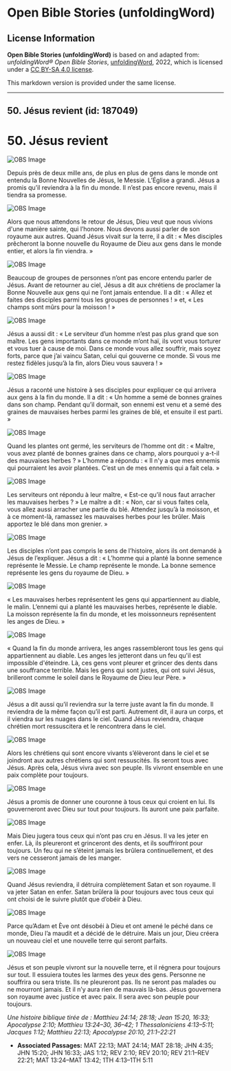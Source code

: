 # Open Bible Stories (unfoldingWord)

## License Information

**Open Bible Stories (unfoldingWord)** is based on and adapted from: _unfoldingWord® Open Bible Stories_, [unfoldingWord](https://unfoldingword.org/utw), 2022, which is licensed under a [CC BY-SA 4.0 license](https://creativecommons.org/licenses/by-sa/4.0/legalcode.en).

This markdown version is provided under the same license.



--------------------------------

## 50. Jésus revient (id: 187049)

50\. Jésus revient
==================

![OBS Image](https://cdn.aquifer.bible/aquifer-content/resources/UWOBS/jpg/360px/obs-en-50-01.jpg)

Depuis près de deux mille ans, de plus en plus de gens dans le monde ont entendu la Bonne Nouvelles de Jésus, le Messie. L’Église a grandi. Jésus a promis qu’il reviendra à la fin du monde. Il n’est pas encore revenu, mais il tiendra sa promesse.

![OBS Image](https://cdn.aquifer.bible/aquifer-content/resources/UWOBS/jpg/360px/obs-en-50-02.jpg)

Alors que nous attendons le retour de Jésus, Dieu veut que nous vivions d'une manière sainte, qui l’honore. Nous devons aussi parler de son royaume aux autres. Quand Jésus vivait sur la terre, il a dit : « Mes disciples prêcheront la bonne nouvelle du Royaume de Dieu aux gens dans le monde entier, et alors la fin viendra. »

![OBS Image](https://cdn.aquifer.bible/aquifer-content/resources/UWOBS/jpg/360px/obs-en-50-03.jpg)

Beaucoup de groupes de personnes n’ont pas encore entendu parler de Jésus. Avant de retourner au ciel, Jésus a dit aux chrétiens de proclamer la Bonne Nouvelle aux gens qui ne l’ont jamais entendue. Il a dit : « Allez et faites des disciples parmi tous les groupes de personnes ! » et, « Les champs sont mûrs pour la moisson ! »

![OBS Image](https://cdn.aquifer.bible/aquifer-content/resources/UWOBS/jpg/360px/obs-en-50-04.jpg)

Jésus a aussi dit : « Le serviteur d’un homme n’est pas plus grand que son maître. Les gens importants dans ce monde m’ont haï, ils vont vous torturer et vous tuer à cause de moi. Dans ce monde vous allez souffrir, mais soyez forts, parce que j’ai vaincu Satan, celui qui gouverne ce monde. Si vous me restez fidèles jusqu’à la fin, alors Dieu vous sauvera ! »

![OBS Image](https://cdn.aquifer.bible/aquifer-content/resources/UWOBS/jpg/360px/obs-en-50-05.jpg)

Jésus a raconté une histoire à ses disciples pour expliquer ce qui arrivera aux gens à la fin du monde. Il a dit : « Un homme a semé de bonnes graines dans son champ. Pendant qu’il dormait, son ennemi est venu et a semé des graines de mauvaises herbes parmi les graines de blé, et ensuite il est parti. »

![OBS Image](https://cdn.aquifer.bible/aquifer-content/resources/UWOBS/jpg/360px/obs-en-50-06.jpg)

Quand les plantes ont germé, les serviteurs de l’homme ont dit : « Maître, vous avez planté de bonnes graines dans ce champ, alors pourquoi y a\-t\-il des mauvaises herbes ? » L’homme a répondu : « Il n'y a que mes ennemis qui pourraient les avoir plantées. C’est un de mes ennemis qui a fait cela. »

![OBS Image](https://cdn.aquifer.bible/aquifer-content/resources/UWOBS/jpg/360px/obs-en-50-07.jpg)

Les serviteurs ont répondu à leur maître, « Est\-ce qu’il nous faut arracher les mauvaises herbes ? » Le maître a dit : « Non, car si vous faites cela, vous allez aussi arracher une partie du blé. Attendez jusqu’à la moisson, et à ce moment\-là, ramassez les mauvaises herbes pour les brûler. Mais apportez le blé dans mon grenier. »

![OBS Image](https://cdn.aquifer.bible/aquifer-content/resources/UWOBS/jpg/360px/obs-en-50-08.jpg)

Les disciples n’ont pas compris le sens de l’histoire, alors ils ont demandé à Jésus de l’expliquer. Jésus a dit : « L’homme qui a planté la bonne semence représente le Messie. Le champ représente le monde. La bonne semence représente les gens du royaume de Dieu. »

![OBS Image](https://cdn.aquifer.bible/aquifer-content/resources/UWOBS/jpg/360px/obs-en-50-09.jpg)

« Les mauvaises herbes représentent les gens qui appartiennent au diable, le malin. L’ennemi qui a planté les mauvaises herbes, représente le diable. La moisson représente la fin du monde, et les moissonneurs représentent les anges de Dieu. »

![OBS Image](https://cdn.aquifer.bible/aquifer-content/resources/UWOBS/jpg/360px/obs-en-50-10.jpg)

« Quand la fin du monde arrivera, les anges rassembleront tous les gens qui appartiennent au diable. Les anges les jetteront dans un feu qu'il est impossible d'éteindre. Là, ces gens vont pleurer et grincer des dents dans une souffrance terrible. Mais les gens qui sont justes, qui ont suivi Jésus, brilleront comme le soleil dans le Royaume de Dieu leur Père. »

![OBS Image](https://cdn.aquifer.bible/aquifer-content/resources/UWOBS/jpg/360px/obs-en-50-11.jpg)

Jésus a dit aussi qu’il reviendra sur la terre juste avant la fin du monde. Il reviendra de la même façon qu’il est parti. Autrement dit, il aura un corps, et il viendra sur les nuages dans le ciel. Quand Jésus reviendra, chaque chrétien mort ressuscitera et le rencontrera dans le ciel.

![OBS Image](https://cdn.aquifer.bible/aquifer-content/resources/UWOBS/jpg/360px/obs-en-50-12.jpg)

Alors les chrétiens qui sont encore vivants s’élèveront dans le ciel et se joindront aux autres chrétiens qui sont ressuscités. Ils seront tous avec Jésus. Après cela, Jésus vivra avec son peuple. Ils vivront ensemble en une paix complète pour toujours.

![OBS Image](https://cdn.aquifer.bible/aquifer-content/resources/UWOBS/jpg/360px/obs-en-50-13.jpg)

Jésus a promis de donner une couronne à tous ceux qui croient en lui. Ils gouverneront avec Dieu sur tout pour toujours. Ils auront une paix parfaite.

![OBS Image](https://cdn.aquifer.bible/aquifer-content/resources/UWOBS/jpg/360px/obs-en-50-14.jpg)

Mais Dieu jugera tous ceux qui n’ont pas cru en Jésus. Il va les jeter en enfer. Là, ils pleureront et grinceront des dents, et ils souffriront pour toujours. Un feu qui ne s’éteint jamais les brûlera continuellement, et des vers ne cesseront jamais de les manger.

![OBS Image](https://cdn.aquifer.bible/aquifer-content/resources/UWOBS/jpg/360px/obs-en-50-15.jpg)

Quand Jésus reviendra, il détruira complètement Satan et son royaume. Il va jeter Satan en enfer. Satan brûlera là pour toujours avec tous ceux qui ont choisi de le suivre plutôt que d’obéir à Dieu.

![OBS Image](https://cdn.aquifer.bible/aquifer-content/resources/UWOBS/jpg/360px/obs-en-50-16.jpg)

Parce qu’Adam et Ève ont désobéi à Dieu et ont amené le péché dans ce monde, Dieu l’a maudit et a décidé de le détruire. Mais un jour, Dieu créera un nouveau ciel et une nouvelle terre qui seront parfaits.

![OBS Image](https://cdn.aquifer.bible/aquifer-content/resources/UWOBS/jpg/360px/obs-en-50-17.jpg)

Jésus et son peuple vivront sur la nouvelle terre, et il régnera pour toujours sur tout. Il essuiera toutes les larmes des yeux des gens. Personne ne souffrira ou sera triste. Ils ne pleureront pas. Ils ne seront pas malades ou ne mourront jamais. Et il n’y aura rien de mauvais là\-bas. Jésus gouvernera son royaume avec justice et avec paix. Il sera avec son peuple pour toujours.

*Une histoire biblique tirée de : Matthieu 24:14; 28:18; Jean 15:20, 16:33; Apocalypse 2:10; Matthieu 13:24–30, 36–42; 1 Thessaloniciens 4:13–5:11; Jacques 1:12; Matthieu 22:13; Apocalypse 20:10, 21:1–22:21*

* **Associated Passages:** MAT 22:13; MAT 24:14; MAT 28:18; JHN 4:35; JHN 15:20; JHN 16:33; JAS 1:12; REV 2:10; REV 20:10; REV 21:1–REV 22:21; MAT 13:24–MAT 13:42; 1TH 4:13–1TH 5:11

